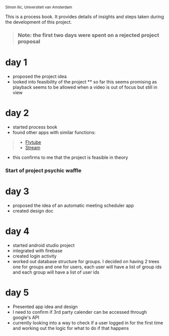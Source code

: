 <sub>Simon Ilic, Universiteit van Amsterdam</sub>

This is a process book. It provides details of insights and steps taken during the development of this project.

> ### Note: the first two days were spent on a rejected project proposal
# day 1
* proposed the project idea
* looked into feasibility of the project
** so far this seems promising as playback seems to be allowed when a video is out of focus but still in view
>
# day 2
* started process book
* found other apps with similar functions:
> * [Flytube](http://www.apkmirror.com/apk/flyperinc/flytube/flytube-1-01-rc4-release/flytube-1-01-rc4-android-apk-download/ "Flytube")
> * [Stream](https://play.google.com/store/apps/details?id=com.djit.apps.stream "Stream: player for youtube")
* this confirms to me that the project is feasible in theory

### Start of project psychic waffle

# day 3
* proposed the idea of an automatic meeting scheduler app
* created design doc

# day 4
* started android studio project
* integrated with firebase
* created login activity
* worked out database structure for groups. I decided on having 2 trees one for groups and one for users, each user will have a list of group ids and each group will have a list of user ids

# day 5
* Presented app idea and design
* I need to confirm if 3rd party calender can be accessed through google's API
* currently looking into a way to check if a user logged in for the first time and working out the logic for what to do if that happens
